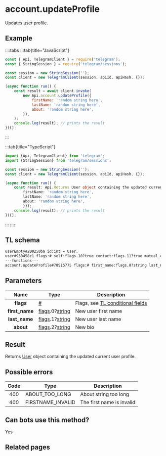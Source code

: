 # account.updateProfile

Updates user profile.

## Example

::::tabs
:::tab{title="JavaScript"}

```js
const { Api, TelegramClient } = require('telegram');
const { StringSession } = require('telegram/sessions');

const session = new StringSession('');
const client = new TelegramClient(session, apiId, apiHash, {});

(async function run() {
    const result = await client.invoke(
        new Api.account.updateProfile({
            firstName: 'random string here',
            lastName: 'random string here',
            about: 'random string here',
        }),
    );
    console.log(result); // prints the result
})();
```

:::

:::tab{title="TypeScript"}

```ts
import {Api, TelegramClient} from 'telegram';
import {StringSession} from 'telegram/sessions';

const session = new StringSession('');
const client = new TelegramClient(session, apiId, apiHash, {});

(async function run() {
    const result: Api.Returns User object containing the updated current user profile. = await client.invoke(new Api.account.updateProfile({
		firstName: 'random string here',
		lastName: 'random string here',
		about: 'random string here',
		}));
    console.log(result); // prints the result
})();

```

:::
::::

## TL schema

```txt
userEmpty#200250ba id:int = User;
user#938458c1 flags:# self:flags.10?true contact:flags.11?true mutual_contact:flags.12?true deleted:flags.13?true bot:flags.14?true bot_chat_history:flags.15?true bot_nochats:flags.16?true verified:flags.17?true restricted:flags.18?true min:flags.20?true bot_inline_geo:flags.21?true support:flags.23?true scam:flags.24?true apply_min_photo:flags.25?true id:int access_hash:flags.0?long first_name:flags.1?string last_name:flags.2?string username:flags.3?string phone:flags.4?string photo:flags.5?UserProfilePhoto status:flags.6?UserStatus bot_info_version:flags.14?int restriction_reason:flags.18?Vector<RestrictionReason> bot_inline_placeholder:flags.19?string lang_code:flags.22?string = User;
---functions---
account.updateProfile#78515775 flags:# first_name:flags.0?string last_name:flags.1?string about:flags.2?string = User;
```

## Parameters

|      Name      | Type                                                                                                                           | Description                                                                                             |
| :------------: | ------------------------------------------------------------------------------------------------------------------------------ | ------------------------------------------------------------------------------------------------------- |
|   **flags**    | [#](https://core.telegram.org/type/%23)                                                                                        | Flags, see [TL conditional fields](https://core.telegram.org/mtproto/TL-combinators#conditional-fields) |
| **first_name** | [flags](https://core.telegram.org/mtproto/TL-combinators#conditional-fields).0?[string](https://core.telegram.org/type/string) | New user first name                                                                                     |
| **last_name**  | [flags](https://core.telegram.org/mtproto/TL-combinators#conditional-fields).1?[string](https://core.telegram.org/type/string) | New user last name                                                                                      |
|   **about**    | [flags](https://core.telegram.org/mtproto/TL-combinators#conditional-fields).2?[string](https://core.telegram.org/type/string) | New bio                                                                                                 |

## Result

Returns [User](https://core.telegram.org/type/User) object containing the updated current user profile.

## Possible errors

| Code | Type              | Description               |
| :--: | ----------------- | ------------------------- |
| 400  | ABOUT_TOO_LONG    | About string too long     |
| 400  | FIRSTNAME_INVALID | The first name is invalid |

## Can bots use this method?

Yes

## Related pages

